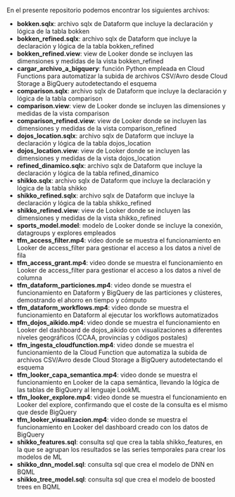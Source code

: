 En el presente repositorio podemos encontrar los siguientes archivos:

- **bokken.sqlx**: archivo sqlx de Dataform que incluye la declaración y lógica de la tabla bokken  
- **bokken_refined.sqlx**: archivo sqlx de Dataform que incluye la declaración y lógica de la tabla bokken_refined  
- **bokken_refined.view**: view de Looker donde se incluyen las dimensiones y medidas de la vista bokken_refined  
- **cargar_archivo_a_bigquery**: función Python empleada en Cloud Functions para automatizar la subida de archivos CSV/Avro desde Cloud Storage a BigQuery autodetectando el esquema  
- **comparison.sqlx**: archivo sqlx de Dataform que incluye la declaración y lógica de la tabla comparison  
- **comparison.view**: view de Looker donde se incluyen las dimensiones y medidas de la vista comparison  
- **comparison_refined.view**: view de Looker donde se incluyen las dimensiones y medidas de la vista comparison_refined  
- **dojos_location.sqlx**: archivo sqlx de Dataform que incluye la declaración y lógica de la tabla dojos_location  
- **dojos_location.view**: view de Looker donde se incluyen las dimensiones y medidas de la vista dojos_location  
- **refined_dinamico.sqlx**: archivo sqlx de Dataform que incluye la declaración y lógica de la tabla refined_dinamico  
- **shikko.sqlx**: archivo sqlx de Dataform que incluye la declaración y lógica de la tabla shikko  
- **shikko_refined.sqlx**: archivo sqlx de Dataform que incluye la declaración y lógica de la tabla shikko_refined  
- **shikko_refined.view**: view de Looker donde se incluyen las dimensiones y medidas de la vista shikko_refined  
- **sports_model.model**: modelo de Looker donde se incluye la conexión, datagroups y explores empleados  
- **tfm_access_filter.mp4**: video donde se muestra el funcionamiento en Looker de access_filter para gestionar el acceso a los datos a nivel de fila  
- **tfm_access_grant.mp4**: video donde se muestra el funcionamiento en Looker de access_filter para gestionar el acceso a los datos a nivel de columna  
- **tfm_dataform_particiones.mp4**: video donde se muestra el funcionamiento en Dataform y BigQuery de las particiones y clústeres, demostrando el ahorro en tiempo y cómputo  
- **tfm_dataform_workflows.mp4**: video donde se muestra el funcionamiento en Dataform al ejecutar los workflows automatizados  
- **tfm_dojos_aikido.mp4**: video donde se muestra el funcionamiento en Looker del dashboard de dojos_aikido con visualizaciones a diferentes niveles geográficos (CCAA, provincias y códigos postales)  
- **tfm_ingesta_cloudfunction.mp4**: video donde se muestra el funcionamiento de la Cloud Function que automatiza la subida de archivos CSV/Avro desde Cloud Storage a BigQuery autodetectando el esquema  
- **tfm_looker_capa_semantica.mp4**: video donde se muestra el funcionamiento en Looker de la capa semántica, llevando la lógica de las tablas de BigQuery al lenguaje LookML  
- **tfm_looker_explore.mp4**: video donde se muestra el funcionamiento en Looker del explore, confirmando que el coste de la consulta es el mismo que desde BigQuery  
- **tfm_looker_visualizacion.mp4**: video donde se muestra el funcionamiento en Looker del dashboard creado con los datos de BigQuery
- **shikko_features.sql**: consulta sql que crea la tabla shikko_features, en la que se agrupan los resultados se las series temporales para crear los modelos de ML
- **shikko_dnn_model.sql**: consulta sql que crea el modelo de DNN en BQML
- **shikko_tree_model.sql**: consulta sql que crea el modelo de boosted trees en BQML
